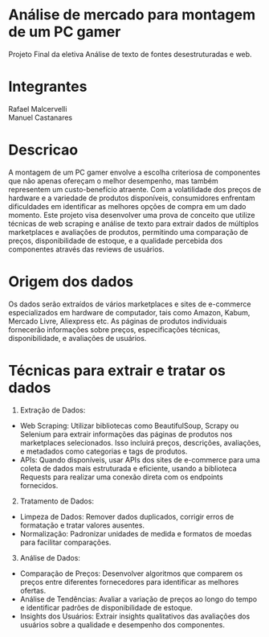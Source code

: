 # Análise de mercado para montagem de um PC gamer
Projeto Final da eletiva Análise de texto de fontes desestruturadas e web.

# Integrantes
Rafael Malcervelli<br>
Manuel Castanares

# Descricao
A montagem de um PC gamer envolve a escolha criteriosa de componentes que não apenas ofereçam o melhor desempenho, mas também representem um custo-benefício atraente. Com a volatilidade dos preços de hardware e a variedade de produtos disponíveis, consumidores enfrentam dificuldades em identificar as melhores opções de compra em um dado momento. Este projeto visa desenvolver uma prova de conceito que utilize técnicas de web scraping e análise de texto para extrair dados de múltiplos marketplaces e avaliações de produtos, permitindo uma comparação de preços, disponibilidade de estoque, e a qualidade percebida dos componentes através das reviews de usuários.

# Origem dos dados
Os dados serão extraídos de vários marketplaces e sites de e-commerce especializados em hardware de computador, tais como Amazon, Kabum, Mercado Livre, Aliexpress etc. As páginas de produtos individuais fornecerão informações sobre preços, especificações técnicas, disponibilidade, e avaliações de usuários.

# Técnicas para extrair e tratar os dados
1. Extração de Dados:
- Web Scraping: Utilizar bibliotecas como BeautifulSoup, Scrapy ou Selenium para extrair informações das páginas de produtos nos marketplaces selecionados. Isso incluirá preços, descrições, avaliações, e metadados como categorias e tags de produtos.
- APIs: Quando disponíveis, usar APIs dos sites de e-commerce para uma coleta de dados mais estruturada e eficiente, usando a biblioteca Requests para realizar uma conexão direta com os endpoints fornecidos.

2. Tratamento de Dados:
- Limpeza de Dados: Remover dados duplicados, corrigir erros de formatação e tratar valores ausentes.
- Normalização: Padronizar unidades de medida e formatos de moedas para facilitar comparações.

3. Análise de Dados:
- Comparação de Preços: Desenvolver algoritmos que comparem os preços entre diferentes fornecedores para identificar as melhores ofertas.
- Análise de Tendências: Avaliar a variação de preços ao longo do tempo e identificar padrões de disponibilidade de estoque.
- Insights dos Usuários: Extrair insights qualitativos das avaliações dos usuários sobre a qualidade e desempenho dos componentes.

